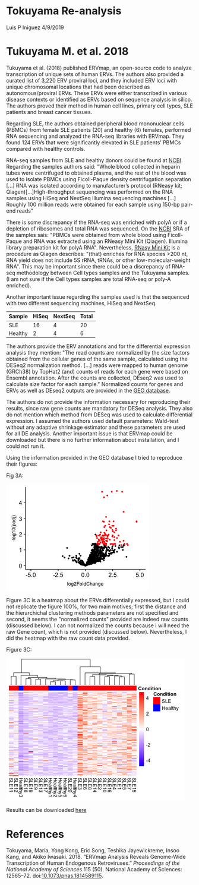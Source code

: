 Tokuyama Re-analysis
================
Luis P Iniguez
4/9/2019

Tukuyama M. et al. 2018
=======================

Tukuyama et al. (2018) published ERVmap, an open-source code to analyze transcription of unique sets of human ERVs. The authors also provided a curated list of 3,220 ERV proviral loci, and they included ERV loci with unique chromosomal locations that had been described as autonomous/proviral ERVs. These ERVs were either transcribed in various disease contexts or identified as ERVs based on sequence analysis in silico. The authors proved their method in human cell lines, primary cell types, SLE patients and breast cancer tissues.

Regarding SLE, the authors obtained peripheral blood mononuclear cells (PBMCs) from female SLE patients (20) and healthy (6) females, performed RNA sequencing and analyzed the RNA-seq libraries with ERVmap. They found 124 ERVs that were significantly elevated in SLE patients’ PBMCs compared with healthy controls.

RNA-seq samples from SLE and healthy donors could be found at [NCBI](https://www.ncbi.nlm.nih.gov/sra?linkname=bioproject_sra_all&from_uid=505280). Regarding the samples authors said: "Whole blood collected in heparin tubes were centrifuged to obtained plasma, and the rest of the blood was used to isolate PBMCs using Ficoll-Paque density centrifugation separation \[...\] RNA was isolated according to manufacturer’s protocol (RNeasy kit; Qiagen)\[...\]High-throughput sequencing was performed on the RNA samples using HiSeq and NextSeq Illumina sequencing machines \[...\] Roughly 100 million reads were obtained for each sample using 150-bp pair-end reads"

There is some discrepancy if the RNA-seq was enriched with polyA or if a depletion of ribosomes and total RNA was sequenced. On the [NCBI](https://www.ncbi.nlm.nih.gov/sra?term=SRX5001351) SRA of the samples sais: "PBMCs were obtained from whole blood using Ficoll-Paque and RNA was extracted using an RNeasy Mini Kit (Qiagen). Illumina library preparation kit for polyA RNA". Nevertheless, [RNasy Mini Kit](https://www.qiagen.com/us/shop/sample-technologies/rna/total-rna/rneasy-mini-kit/#productdetails) is a procedure as Qiagen describes: "(that) enriches for RNA species &gt;200 nt, RNA yield does not include 5S rRNA, tRNAs, or other low-molecular-weight RNA". This may be important since there could be a discrepancy of RNA-seq methodology between Cell types samples and the Tukuyama samples. (I am not sure if the Cell types samples are total RNA-seq or poly-A enriched).

Another important issue regarding the samples used is that the sequenced with two different sequencing machines, HiSeq and NextSeq.

| Sample  | HiSeq | NextSeq | Total |
|---------|-------|---------|-------|
| SLE     | 16    | 4       | 20    |
| Healthy | 2     | 4       | 6     |

The authors provide the ERV annotations and for the differential expression analysis they mention: "The read counts are normalized by the size factors obtained from the cellular genes of the same sample, calculated using the DESeq2 normalization method. \[...\] reads were mapped to human genome (GRCh38) by TopHat2 (and) counts of reads for each gene were based on Ensembl annotation. After the counts are collected, DEseq2 was used to calculate size factor for each sample." Normalized counts for genes and ERVs as well as DEseq2 outputs are provided in the [GEO database](https://www.ncbi.nlm.nih.gov/geo/query/acc.cgi?acc=GSE122459).

The authors do not provide the information necessary for reproducing their results, since raw gene counts are mandatory for DESeq analysis. They also do not mention which method from DESeq was used to calculate differential expression. I assumed the authors used default parameters: Wald-test without any adaptive shrinkage estimator and these parameters are used for all DE analysis. Another important issue is that ERVmap could be downloaded but there is no further information about installation, and I could not run it.

Using the information provided in the GEO database I tried to reproduce their figures:

Fig 3A:

![](Tokuyama_analysis_files/figure-markdown_github/Fig3A-1.png)

Figure 3C is a heatmap about the ERVs differentially expressed, but I could not replicate the figure 100%, for two main motives; first the distance and the hierarchichal clustering methods parameters are not specified and second, it seems the "normalized counts" provided are indeed raw counts (discussed below). I can not normalized the counts because I will need the raw Gene count, which is not provided (discussed below). Nevertheless, I did the heatmap with the raw count data provided.

Figure 3C:

![](Tokuyama_analysis_files/figure-markdown_github/Fig3C-1.png)

Results can be downloaded [here](https://drive.google.com/drive/folders/1oEBPbkFb6VCnNOPP-w0nW-pGF-wFc52W?usp=sharing)

References
==========

Tokuyama, Maria, Yong Kong, Eric Song, Teshika Jayewickreme, Insoo Kang, and Akiko Iwasaki. 2018. “ERVmap Analysis Reveals Genome-Wide Transcription of Human Endogenous Retroviruses.” *Proceedings of the National Academy of Sciences* 115 (50). National Academy of Sciences: 12565–72. doi:[10.1073/pnas.1814589115](https://doi.org/10.1073/pnas.1814589115).
